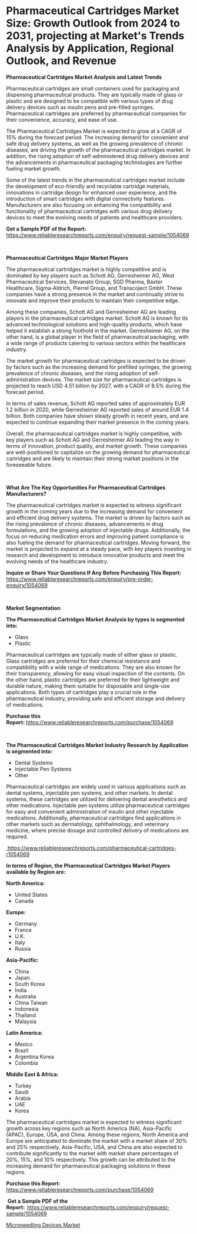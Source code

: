 <p><h1>Pharmaceutical Cartridges Market Size: Growth Outlook from 2024 to 2031, projecting at Market's Trends Analysis by Application, Regional Outlook, and Revenue</h1></p><p><strong>Pharmaceutical Cartridges Market Analysis and Latest Trends</strong></p>
<p><p>Pharmaceutical cartridges are small containers used for packaging and dispensing pharmaceutical products. They are typically made of glass or plastic and are designed to be compatible with various types of drug delivery devices such as insulin pens and pre-filled syringes. Pharmaceutical cartridges are preferred by pharmaceutical companies for their convenience, accuracy, and ease of use.</p><p>The Pharmaceutical Cartridges Market is expected to grow at a CAGR of 15% during the forecast period. The increasing demand for convenient and safe drug delivery systems, as well as the growing prevalence of chronic diseases, are driving the growth of the pharmaceutical cartridges market. In addition, the rising adoption of self-administered drug delivery devices and the advancements in pharmaceutical packaging technologies are further fueling market growth.</p><p>Some of the latest trends in the pharmaceutical cartridges market include the development of eco-friendly and recyclable cartridge materials, innovations in cartridge design for enhanced user experience, and the introduction of smart cartridges with digital connectivity features. Manufacturers are also focusing on enhancing the compatibility and functionality of pharmaceutical cartridges with various drug delivery devices to meet the evolving needs of patients and healthcare providers.</p></p>
<p><strong>Get a Sample PDF of the Report:&nbsp;</strong> <a href="https://www.reliableresearchreports.com/enquiry/request-sample/1054069">https://www.reliableresearchreports.com/enquiry/request-sample/1054069</a></p>
<p>&nbsp;</p>
<p><strong>Pharmaceutical Cartridges Major Market Players</strong></p>
<p><p>The pharmaceutical cartridges market is highly competitive and is dominated by key players such as Schott AG, Gerresheimer AG, West Pharmaceutical Services, Stevanato Group, SGD Pharma, Baxter Healthcare, Sigma-Aldrich, Pierrel Group, and Transcoject GmbH. These companies have a strong presence in the market and continually strive to innovate and improve their products to maintain their competitive edge.</p><p>Among these companies, Schott AG and Gerresheimer AG are leading players in the pharmaceutical cartridges market. Schott AG is known for its advanced technological solutions and high-quality products, which have helped it establish a strong foothold in the market. Gerresheimer AG, on the other hand, is a global player in the field of pharmaceutical packaging, with a wide range of products catering to various sectors within the healthcare industry.</p><p>The market growth for pharmaceutical cartridges is expected to be driven by factors such as the increasing demand for prefilled syringes, the growing prevalence of chronic diseases, and the rising adoption of self-administration devices. The market size for pharmaceutical cartridges is projected to reach USD 4.51 billion by 2027, with a CAGR of 8.5% during the forecast period.</p><p>In terms of sales revenue, Schott AG reported sales of approximately EUR 1.2 billion in 2020, while Gerresheimer AG reported sales of around EUR 1.4 billion. Both companies have shown steady growth in recent years, and are expected to continue expanding their market presence in the coming years.</p><p>Overall, the pharmaceutical cartridges market is highly competitive, with key players such as Schott AG and Gerresheimer AG leading the way in terms of innovation, product quality, and market growth. These companies are well-positioned to capitalize on the growing demand for pharmaceutical cartridges and are likely to maintain their strong market positions in the foreseeable future.</p></p>
<p>&nbsp;</p>
<p><strong>What Are The Key Opportunities For Pharmaceutical Cartridges Manufacturers?</strong></p>
<p><p>The pharmaceutical cartridges market is expected to witness significant growth in the coming years due to the increasing demand for convenient and efficient drug delivery systems. The market is driven by factors such as the rising prevalence of chronic diseases, advancements in drug formulations, and the growing adoption of injectable drugs. Additionally, the focus on reducing medication errors and improving patient compliance is also fueling the demand for pharmaceutical cartridges. Moving forward, the market is projected to expand at a steady pace, with key players investing in research and development to introduce innovative products and meet the evolving needs of the healthcare industry.</p></p>
<p><strong>Inquire or Share Your Questions If Any Before Purchasing This Report:</strong> <a href="https://www.reliableresearchreports.com/enquiry/pre-order-enquiry/1054069">https://www.reliableresearchreports.com/enquiry/pre-order-enquiry/1054069</a></p>
<p>&nbsp;</p>
<p><strong>Market Segmentation</strong></p>
<p><strong>The Pharmaceutical Cartridges Market Analysis by types is segmented into:</strong></p>
<p><ul><li>Glass</li><li>Plastic</li></ul></p>
<p><p>Pharmaceutical cartridges are typically made of either glass or plastic. Glass cartridges are preferred for their chemical resistance and compatibility with a wide range of medications. They are also known for their transparency, allowing for easy visual inspection of the contents. On the other hand, plastic cartridges are preferred for their lightweight and durable nature, making them suitable for disposable and single-use applications. Both types of cartridges play a crucial role in the pharmaceutical industry, providing safe and efficient storage and delivery of medications.</p></p>
<p><strong>Purchase this Report:&nbsp;</strong><a href="https://www.reliableresearchreports.com/purchase/1054069">https://www.reliableresearchreports.com/purchase/1054069</a></p>
<p>&nbsp;</p>
<p><strong>The Pharmaceutical Cartridges Market Industry Research by Application is segmented into:</strong></p>
<p><ul><li>Dental Systems</li><li>Injectable Pen Systems</li><li>Other</li></ul></p>
<p><p>Pharmaceutical cartridges are widely used in various applications such as dental systems, injectable pen systems, and other markets. In dental systems, these cartridges are utilized for delivering dental anesthetics and other medications. Injectable pen systems utilize pharmaceutical cartridges for easy and convenient administration of insulin and other injectable medications. Additionally, pharmaceutical cartridges find applications in other markets such as dermatology, ophthalmology, and veterinary medicine, where precise dosage and controlled delivery of medications are required.</p></p>
<p><a href="https://www.reliableresearchreports.com/pharmaceutical-cartridges-r1054069">&nbsp;https://www.reliableresearchreports.com/pharmaceutical-cartridges-r1054069</a></p>
<p><strong>In terms of Region, the Pharmaceutical Cartridges Market Players available by Region are:</strong></p>
<p>
    <p> <strong> North America: </strong>
        <ul>
            <li>United States</li>
            <li>Canada</li>
        </ul>
        </p> 
    <p> <strong> Europe: </strong>
        <ul>
            <li>Germany</li>
            <li>France</li>
            <li>U.K.</li>
            <li>Italy</li>
            <li>Russia</li>
        </ul>
        </p> 
    <p> <strong> Asia-Pacific: </strong>
        <ul>
            <li>China</li>
            <li>Japan</li>
            <li>South Korea</li>
            <li>India</li>
            <li>Australia</li>
            <li>China Taiwan</li>
            <li>Indonesia</li>
            <li>Thailand</li>
            <li>Malaysia</li>
        </ul>
        </p> 
    <p> <strong> Latin America: </strong>
        <ul>
            <li>Mexico</li>
            <li>Brazil</li>
            <li>Argentina Korea</li>
            <li>Colombia</li>
        </ul>
        </p> 
    <p> <strong> Middle East & Africa: </strong>
        <ul>
            <li>Turkey</li>
            <li>Saudi</li>
            <li>Arabia</li>
            <li>UAE</li>
            <li>Korea</li>
        </ul>
    </p>
    </p>
<p><p>The pharmaceutical cartridges market is expected to witness significant growth across key regions such as North America (NA), Asia-Pacific (APAC), Europe, USA, and China. Among these regions, North America and Europe are anticipated to dominate the market with a market share of 30% and 25% respectively. Asia-Pacific, USA, and China are also expected to contribute significantly to the market with market share percentages of 20%, 15%, and 10% respectively. This growth can be attributed to the increasing demand for pharmaceutical packaging solutions in these regions.</p></p>
<p><strong>Purchase this Report: </strong><a href="https://www.reliableresearchreports.com/purchase/1054069">https://www.reliableresearchreports.com/purchase/1054069</a></p>
<p>&nbsp;<strong>Get a Sample PDF of the Report:&nbsp;&nbsp;</strong><a href="https://www.reliableresearchreports.com/enquiry/request-sample/1054069">https://www.reliableresearchreports.com/enquiry/request-sample/1054069</a></p>
<p><strong></strong></p>
<p><p><a href="https://github.com/lbird53714/Market-Research-Report-List-4/blob/main/microneedling-devices-market.md">Microneedling Devices Market</a></p></p>